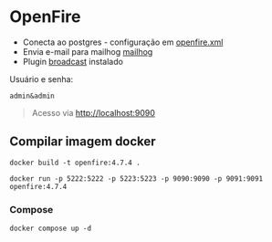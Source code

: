 # OpenFire

* Conecta ao postgres - configuração em [openfire.xml](./openfire/conf/openfire.xml)
* Envia e-mail para mailhog [mailhog](http://localhost:8025)
* Plugin  [broadcast](./openfire/plugins/broadcast.jar) instalado

Usuário e senha: 
```
admin&admin
```

> Acesso via [http://localhost:9090](http://localhost:9090)


## Compilar imagem docker

```
docker build -t openfire:4.7.4 .
```

```
docker run -p 5222:5222 -p 5223:5223 -p 9090:9090 -p 9091:9091 openfire:4.7.4
```

### Compose
```
docker compose up -d
```